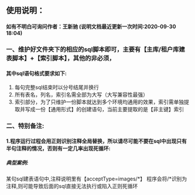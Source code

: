 ## 使用说明：
#### 如有不明白可询问作者：王新驰 (说明文档最近更新一次时间:2020-09-30 18:04)

### 一、维护好文件夹下的相应的sql脚本即可，主要有【主库/租户库建表脚本】+【索引脚本】，其他的非必须，
#### 其中sql语句格式要求如下:
1. 每句完整sql结束时以分号结尾并换行
2. 所有表名，列名，索引名需全部为大写（大写兼容性最强）
3. 索引部分，为了只维护一份脚本就达到多个环境均通用的效果，索引需单独提取并写成一份【通用形式】的创建语句，当前主要提取的是【非主键】索引

### 二、特别备注:
#### 1.程序运行过程会用正则识别注释全局替换，所以请尽可能不要在sql中出现只有半句注释的情况，否则有一定几率出现死循环:
##### 典型案例:
某句sql建表语句中,注释说明里有【acceptType=images/*】
程序会将/*识别为注释,则可能导致后面的sql直接无法执行或陷入正则死循环
